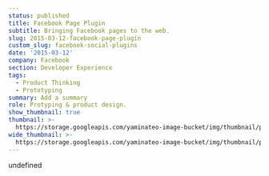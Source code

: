 ```yaml
---
status: published
title: Facebook Page Plugin
subtitle: Bringing Facebook pages to the web.
slug: 2015-03-12-facebook-page-plugin
custom_slug: facebook-social-plugins
date: '2015-03-12'
company: Facebook
section: Developer Experience
tags:
  - Product Thinking
  - Prototyping
summary: Add a summary
role: Protyping & product design.
show_thumbnail: true
thumbnail: >-
  https://storage.googleapis.com/yaminateo-image-bucket/img/thumbnail/page_plugin_1x1.jpg
wide_thumbnail: >-
  https://storage.googleapis.com/yaminateo-image-bucket/img/thumbnail/page_plugin_2x1.jpg
---
```

undefined